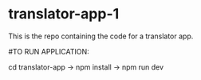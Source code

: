 # translator-app-1
This is the repo containing the code for a translator app. 

#TO RUN APPLICATION:

cd translator-app -> npm install -> npm run dev
